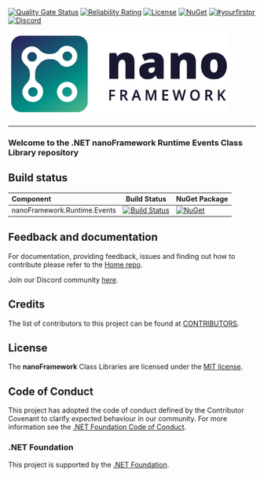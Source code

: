 [![Quality Gate Status](https://sonarcloud.io/api/project_badges/measure?project=nanoframework_lib-nanoFramework.Runtime.Events&metric=alert_status)](https://sonarcloud.io/dashboard?id=nanoframework_lib-nanoFramework.Runtime.Events) [![Reliability Rating](https://sonarcloud.io/api/project_badges/measure?project=nanoframework_lib-nanoFramework.Runtime.Events&metric=reliability_rating)](https://sonarcloud.io/dashboard?id=nanoframework_lib-nanoFramework.Runtime.Events) [![License](https://img.shields.io/badge/License-MIT-blue.svg)](LICENSE) [![NuGet](https://img.shields.io/nuget/dt/nanoFramework.Runtime.Events.svg?label=NuGet&style=flat&logo=nuget)](https://www.nuget.org/packages/nanoFramework.Runtime.Events/) [![#yourfirstpr](https://img.shields.io/badge/first--timers--only-friendly-blue.svg)](https://github.com/nanoframework/Home/blob/main/CONTRIBUTING.md) [![Discord](https://img.shields.io/discord/478725473862549535.svg?logo=discord&logoColor=white&label=Discord&color=7289DA)](https://discord.gg/gCyBu8T)

![nanoFramework logo](https://raw.githubusercontent.com/nanoframework/Home/main/resources/logo/nanoFramework-repo-logo.png)

-----

### Welcome to the .NET **nanoFramework** Runtime Events Class Library repository

## Build status

| Component | Build Status | NuGet Package |
|:-|---|---|
| nanoFramework.Runtime.Events | [![Build Status](https://dev.azure.com/nanoframework/nanoFramework.Runtime.Events/_apis/build/status/nanoFramework.Runtime.Events?repoName=nanoframework%2FnanoFramework.Runtime.Events&branchName=main)](https://dev.azure.com/nanoframework/nanoFramework.Runtime.Events/_build/latest?definitionId=22&repoName=nanoframework%2FnanoFramework.Runtime.Events&branchName=main) | [![NuGet](https://img.shields.io/nuget/v/nanoFramework.Runtime.Events.svg?label=NuGet&style=flat&logo=nuget)](https://www.nuget.org/packages/nanoFramework.Runtime.Events/) |

## Feedback and documentation

For documentation, providing feedback, issues and finding out how to contribute please refer to the [Home repo](https://github.com/nanoframework/Home).

Join our Discord community [here](https://discord.gg/gCyBu8T).

## Credits

The list of contributors to this project can be found at [CONTRIBUTORS](https://github.com/nanoframework/Home/blob/main/CONTRIBUTORS.md).

## License

The **nanoFramework** Class Libraries are licensed under the [MIT license](LICENSE.md).

## Code of Conduct

This project has adopted the code of conduct defined by the Contributor Covenant to clarify expected behaviour in our community.
For more information see the [.NET Foundation Code of Conduct](https://dotnetfoundation.org/code-of-conduct).

### .NET Foundation

This project is supported by the [.NET Foundation](https://dotnetfoundation.org).
